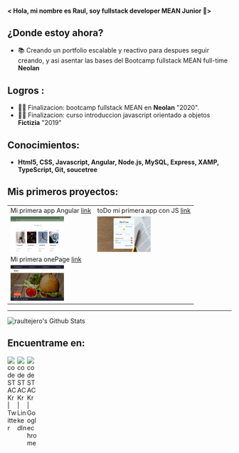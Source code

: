 
#### < Hola, mi nombre es Raul, soy fullstack developer MEAN Junior 🤯>


## ¿Donde estoy ahora?
- 📚 Creando un portfolio escalable y reactivo para despues seguir creando, y asi asentar las bases del Bootcamp fullstack MEAN full-time **Neolan** 


## Logros :
- 👨‍🎓 Finalizacion: bootcamp fullstack MEAN en **Neolan** "2020".
- 👨‍🎓 Finalizacion: curso introduccion javascript orientado a objetos **Fictizia** "2019"

## Conocimientos:
  - **Html5, CSS, Javascript, Angular, Node.js, MySQL, Express, XAMP, TypeScript, Git, soucetree**

## Mis primeros proyectos:

|                                                                         |                                                                       |
|-------------------------------------------------------------------------|-----------------------------------------------------------------------|
|Mi primera app Angular [link](https://appblog-68dfd.firebaseapp.com/blog)|toDo mi primera app con JS [link](https://todo-d615f.firebaseapp.com/) |
|<img src="/img/blog.png" style="width:120px;height:80px;">               |<img src="/img/todo.jpg" style="width:120px;height:80px;">             |
|Mi primera onePage [link](https://hamburgueseria-5d0f3.firebaseapp.com/) |                                                                       |
|<img src="/img/hamburgueseria.jpg" style="width:120px;height:80px;">     |                                                                       |

<hr>

<img alt="raultejero's Github Stats" src="https://github-readme-stats.vercel.app/api?username=raultejero&show_icons=true&hide_border=true" />

## Encuentrame en:

[<img align="left" alt="codeSTACKr | Twitter" width="22px" src="https://cdn.jsdelivr.net/npm/simple-icons@v3/icons/twitter.svg" />][twitter]
[<img align="left" alt="codeSTACKr | LinkedIn" width="22px" src="https://cdn.jsdelivr.net/npm/simple-icons@v3/icons/linkedin.svg" />][linkedin]
[<img align="left" alt="codeSTACKr | Googlechrome" width="22px" src="https://cdn.jsdelivr.net/npm/simple-icons@v3/icons/linkedin.svg " />][web]

[twitter]: https://twitter.com/Raul_te_ma
[linkedin]: https://www.linkedin.com/in/raul-tejero-martos-302569167/
[Web]: https://webraultejero.web.app/

